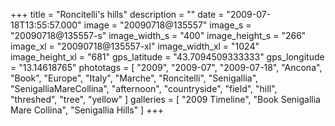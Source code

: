 +++
title = "Roncitelli's hills"
description = ""
date = "2009-07-18T13:55:57.000"
image = "20090718@135557"
image_s = "20090718@135557-s"
image_width_s = "400"
image_height_s = "266"
image_xl = "20090718@135557-xl"
image_width_xl = "1024"
image_height_xl = "681"
gps_latitude = "43.7094509333333"
gps_longitude = "13.14618765"
phototags = [ "2009", "2009-07", "2009-07-18", "Ancona", "Book", "Europe", "Italy", "Marche", "Roncitelli", "Senigallia", "SenigalliaMareCollina", "afternoon", "countryside", "field", "hill", "threshed", "tree", "yellow" ]
galleries = [ "2009 Timeline", "Book Senigallia Mare Collina", "Senigallia Hills" ]
+++

